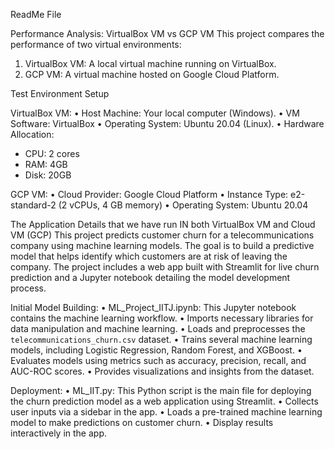 ReadMe File

Performance Analysis: VirtualBox VM vs GCP VM
This project compares the performance of two virtual environments:
1. VirtualBox VM: A local virtual machine running on VirtualBox.
2. GCP VM: A virtual machine hosted on Google Cloud Platform.

Test Environment Setup

 VirtualBox VM:
•	Host Machine: Your local computer (Windows).
•	VM Software: VirtualBox
•	Operating System: Ubuntu 20.04 (Linux).
•	Hardware Allocation: 
  -	CPU: 2 cores
  -	RAM: 4GB
  -	Disk: 20GB

 GCP VM:
•	Cloud Provider: Google Cloud Platform
•	Instance Type: e2-standard-2 (2 vCPUs, 4 GB memory)
•	Operating System: Ubuntu 20.04
  

The Application Details that we have run IN both VirtualBox VM and Cloud VM (GCP)
This project predicts customer churn for a telecommunications company using machine learning models. The goal is to build a predictive model that helps identify which customers are at risk of leaving the company. The project includes a web app built with Streamlit for live churn prediction and a Jupyter notebook detailing the model development process.
  
Initial Model Building:
•	ML_Project_IITJ.ipynb: This Jupyter notebook contains the machine learning workflow.
•	Imports necessary libraries for data manipulation and machine learning.
•	Loads and preprocesses the `telecommunications_churn.csv` dataset.
•	Trains several machine learning models, including Logistic Regression, Random Forest, and XGBoost.
•	Evaluates models using metrics such as accuracy, precision, recall, and AUC-ROC scores.
•	Provides visualizations and insights from the dataset.

Deployment:
•	ML_IIT.py: This Python script is the main file for deploying the churn prediction model as a web application using Streamlit.
•	Collects user inputs via a sidebar in the app.
•	Loads a pre-trained machine learning model to make predictions on customer churn.
•	Display results interactively in the app.
